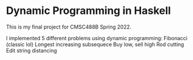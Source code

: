 # Dynamic Programming in Haskell

This is my final project for CMSC488B Spring 2022.

I implemented 5 different problems using dynamic programming:
Fibonacci (classic lol)
Longest increasing subsequece
Buy low, sell high
Rod cutting
Edit string distancing
